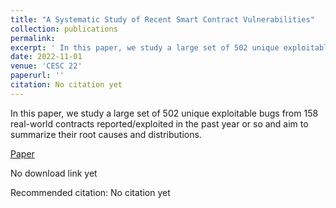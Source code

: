 ```yaml
---
title: "A Systematic Study of Recent Smart Contract Vulnerabilities"
collection: publications
permalink:
excerpt: ' In this paper, we study a large set of 502 unique exploitable bugs from 158 real-world contracts reported/exploited in the past year or so and aim to summarize their root causes and distributions.'
date: 2022-11-01
venue: 'CESC 22'
paperurl: ''
citation: No citation yet
---
```

In this paper, we study a large set of 502 unique exploitable bugs from 158 real-world contracts reported/exploited in the past year or so and aim to summarize their root causes and distributions.

[Paper](http://Brian-Zhang-.github.io/files/CESC_final.pdf)

No download link yet

Recommended citation: No citation yet   


